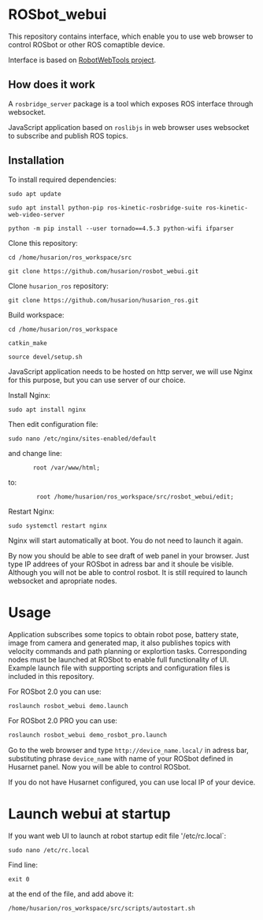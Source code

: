 # ROSbot_webui

This repository contains interface, which enable you to use web browser to control ROSbot or other ROS comaptible device.

Interface is based on [RobotWebTools project](https://github.com/RobotWebTools).

## How does it work

A `rosbridge_server` package is a tool which exposes ROS interface through websocket. 

JavaScript application based on `roslibjs` in web browser uses websocket to subscribe and publish ROS topics.

## Installation

To install required dependencies:

`sudo apt update`

`sudo apt install python-pip ros-kinetic-rosbridge-suite ros-kinetic-web-video-server`

`python -m pip install --user tornado==4.5.3 python-wifi ifparser`

Clone this repository:

`cd /home/husarion/ros_workspace/src`

`git clone https://github.com/husarion/rosbot_webui.git`

Clone `husarion_ros` repository:

`git clone https://github.com/husarion/husarion_ros.git`


Build workspace:

`cd /home/husarion/ros_workspace`

`catkin_make`

`source devel/setup.sh`


JavaScript application needs to be hosted on http server, we will use Nginx for this purpose, but you can use server of our choice.

Install Nginx:

`sudo apt install nginx`

Then edit configuration file:

`sudo nano /etc/nginx/sites-enabled/default`

and change line:

`       root /var/www/html;`

to:

`        root /home/husarion/ros_workspace/src/rosbot_webui/edit;`

Restart Nginx:

`sudo systemctl restart nginx`

Nginx will start automatically at boot. You do not need to launch it again.

By now you should be able to see draft of web panel in your browser. Just type IP addrees of your ROSbot in adress bar and it shoule be visible. Although you will not be able to control rosbot. It is still required to launch websocket and apropriate nodes.

# Usage

Application subscribes some topics to obtain robot pose, battery state, image from camera and generated map, it also publishes topics with velocity commands and path planning or explortion tasks. Corresponding nodes must be launched at ROSbot to enable full functionality of UI. Example launch file with supporting scripts and configuration files is included in this repository.

For ROSbot 2.0 you can use:

```bash
roslaunch rosbot_webui demo.launch
```

For ROSbot 2.0 PRO you can use:

```bash
roslaunch rosbot_webui demo_rosbot_pro.launch
```

Go to the web browser and type `http://device_name.local/` in adress bar, substituting phrase `device_name` with name of your ROSbot defined in Husarnet panel. Now you will be able to control ROSbot.

If you do not have Husarnet configured, you can use local IP of your device.


# Launch webui at startup

If you want web UI to launch at robot startup edit file '/etc/rc.local`:

```
sudo nano /etc/rc.local
```

Find line:
```
exit 0
```
at the end of the file, and add above it:

```
/home/husarion/ros_workspace/src/scripts/autostart.sh
```
